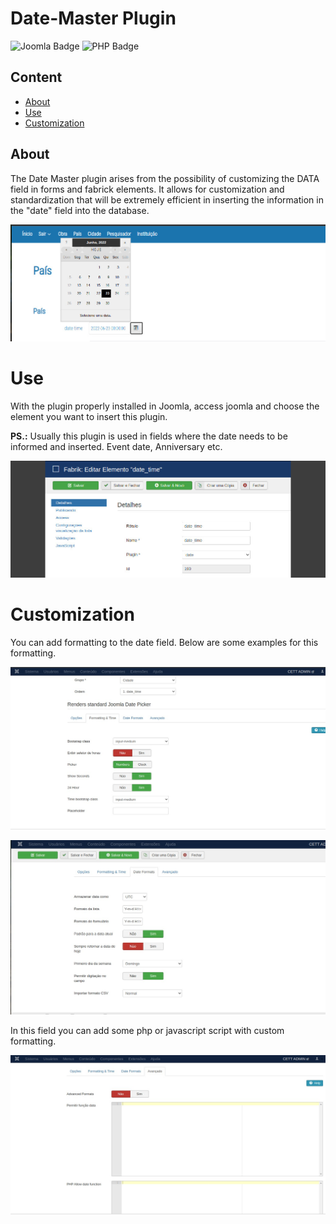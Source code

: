# Date-Master Plugin 

![Joomla Badge](https://img.shields.io/badge/Joomla-5091CD?style=for-the-badge&logo=joomla&logoColor=white) ![PHP Badge](https://img.shields.io/badge/PHP-777BB4?style=for-the-badge&logo=php&logoColor=white)


## Content


- [About](#about)
- [Use](#use)
- [Customization](#customization)


## About

The Date Master plugin arises from the possibility of customizing the DATA field in forms and fabrick elements. It allows for customization and standardization that will be extremely efficient in inserting the information in the "date" field into the database.

<p align="center">
    <img src="../images/data_master01.jpeg">
</p>

# Use

With the plugin properly installed in Joomla, access joomla and choose the element you want to insert this plugin.

<b>PS.:</b> Usually this plugin is used in fields where the date needs to be informed and inserted. Event date, Anniversary etc.

<p align="center">
    <img src="../images/data_master02.jpeg">
</p>

# Customization
You can add formatting to the date field.
Below are some examples for this formatting.

<p align="center">
    <img src="../images/data_master03.jpeg">
</p>

<p align="center">
    <img src="../images/data_master04.jpeg">
</p>

In this field you can add some php or javascript script with custom formatting.
<p align="center">
    <img src="../images/data_master05.jpeg">
</p>
